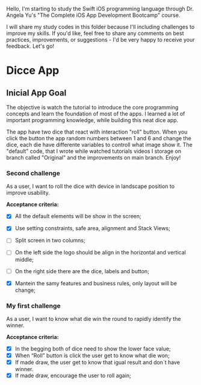 Hello, I'm starting to study the Swift iOS programming language through Dr. Angela Yu's "The Complete iOS App Development Bootcamp" course.

I will share my study codes in this folder because I'll including challenges to improve my skills. If you'd like, feel free to share any comments on best practices, improvements, or suggestions - I'd be very happy to receive your feedback. Let's go!

# Dicce App
## Inicial App Goal 
The objective is watch the tutorial to introduce the core programming concepts and learn the foundation of most of the apps. I learned a lot of important programming knowledge, while building this neat dice app.

The app have two dice that react with interaction "roll" button. When you click the button the app random numbers between 1 and 6 and change the dice, each die have differente variables to controll what image show it. The "default" code, that I wrote while watched tutorials videos I storage on branch called "Original" and the improvements on main branch. Enjoy!

### Second challenge
As a user, I want to roll the dice with device in landscape position to improve usability.

**Acceptance criteria:**

- [X] All the default elements will be show in the screen;
- [X] Use setting constraints, safe area, alignment and Stack Views;
- [ ] Split screen in two columns;
- [ ] On the left side the logo should be align in the horizontal and vertical middle;
- [ ] On the right side there are the dice, labels and button;
- [X] Mantein the samy features and business rules, only layout will be change;


### My first challenge
As a user, I want to know what die win the round to rapidly identify the winner.

**Acceptance criteria:**

- [X] In the begging both of dice need to show the lower face value;
- [X] When “Roll” button is click the user get to know what die won;
- [X] If made draw, the user get to know that igual result and don´t have winner.
- [X] If made draw, encourage the user to roll again;
